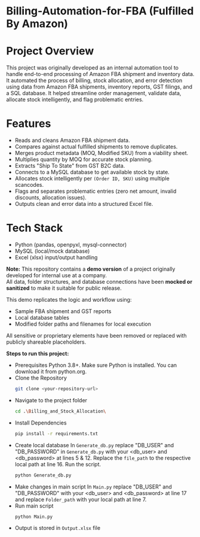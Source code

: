 # Billing-Automation-for-FBA (Fulfilled By Amazon)

# Project Overview
This project was originally developed as an internal automation tool to handle end-to-end processing of Amazon FBA shipment and inventory data. It automated the process of billing, stock allocation, and error detection using data from Amazon FBA shipments, inventory reports, GST filings, and a SQL database. It helped streamline order management, validate data, allocate stock intelligently, and flag problematic entries.

# Features
- Reads and cleans Amazon FBA shipment data.
- Compares against actual fulfilled shipments to remove duplicates.
- Merges product metadata (MOQ, Modified SKU) from a viability sheet.
- Multiplies quantity by MOQ for accurate stock planning.
- Extracts "Ship To State" from GST B2C data.
- Connects to a MySQL database to get available stock by state.
- Allocates stock intelligently per `(Order ID, SKU)` using multiple scancodes.
- Flags and separates problematic entries (zero net amount, invalid discounts, allocation issues).
- Outputs clean and error data into a structured Excel file.

# Tech Stack
- Python (pandas, openpyxl, mysql-connector)
- MySQL (local/mock database)
- Excel (xlsx) input/output handling

**Note:** This repository contains a **demo version** of a project originally developed for internal use at a company.  
All data, folder structures, and database connections have been **mocked or sanitized** to make it suitable for public release.

This demo replicates the logic and workflow using:
- Sample FBA shipment and GST reports
- Local database tables 
- Modified folder paths and filenames for local execution

All sensitive or proprietary elements have been removed or replaced with publicly shareable placeholders.

**Steps to run this project:**
- Prerequisites
  Python 3.8+. Make sure Python is installed. You can download it from python.org.
- Clone the Repository
  ```bash
  git clone <your-repository-url>
- Navigate to the project folder
  ```bash
  cd .\Billing_and_Stock_Allocation\
- Install Dependencies
  ```bash
  pip install -r requirements.txt
- Create local database
  In `Generate_db.py` replace "DB_USER" and "DB_PASSWORD" in `Generate_db.py` with your <db_user> and <db_password> at lines 5 & 12. Replace the `file_path` to the respective local path at line 16. 
  Run the script.
  ```bash
  python Generate_db.py
- Make changes in main script
  In `Main.py` replace "DB_USER" and "DB_PASSWORD" with your <db_user> and <db_password> at line 17 and replace `Folder_path` with your local <Data Folder> path at line 7.
- Run main script
  ```bash
  python Main.py
- Output is stored in `Output.xlsx` file
